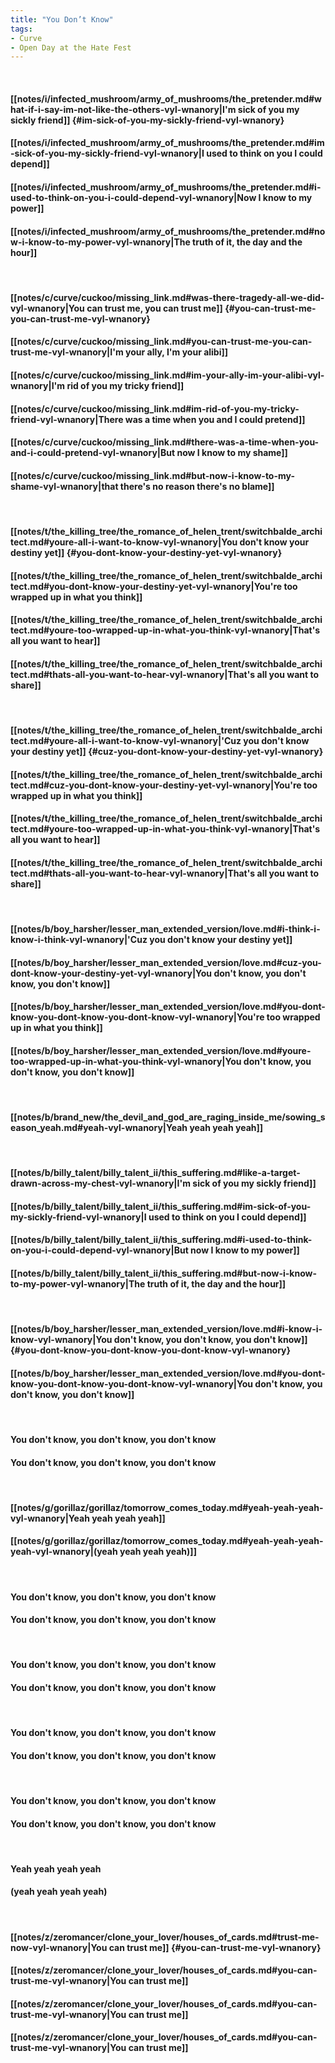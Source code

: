 ```yaml
---
title: "You Don’t Know"
tags:
- Curve
- Open Day at the Hate Fest
---
```

&nbsp;
#### [[notes/i/infected_mushroom/army_of_mushrooms/the_pretender.md#what-if-i-say-im-not-like-the-others-vyl-wnanory|I'm sick of you my sickly friend]] {#im-sick-of-you-my-sickly-friend-vyl-wnanory}
#### [[notes/i/infected_mushroom/army_of_mushrooms/the_pretender.md#im-sick-of-you-my-sickly-friend-vyl-wnanory|I used to think on you I could depend]]
#### [[notes/i/infected_mushroom/army_of_mushrooms/the_pretender.md#i-used-to-think-on-you-i-could-depend-vyl-wnanory|Now I know to my power]]
#### [[notes/i/infected_mushroom/army_of_mushrooms/the_pretender.md#now-i-know-to-my-power-vyl-wnanory|The truth of it, the day and the hour]]
&nbsp;
#### [[notes/c/curve/cuckoo/missing_link.md#was-there-tragedy-all-we-did-vyl-wnanory|You can trust me, you can trust me]] {#you-can-trust-me-you-can-trust-me-vyl-wnanory}
#### [[notes/c/curve/cuckoo/missing_link.md#you-can-trust-me-you-can-trust-me-vyl-wnanory|I'm your ally, I'm your alibi]]
#### [[notes/c/curve/cuckoo/missing_link.md#im-your-ally-im-your-alibi-vyl-wnanory|I'm rid of you my tricky friend]]
#### [[notes/c/curve/cuckoo/missing_link.md#im-rid-of-you-my-tricky-friend-vyl-wnanory|There was a time when you and I could pretend]]
#### [[notes/c/curve/cuckoo/missing_link.md#there-was-a-time-when-you-and-i-could-pretend-vyl-wnanory|But now I know to my shame]]
#### [[notes/c/curve/cuckoo/missing_link.md#but-now-i-know-to-my-shame-vyl-wnanory|that there's no reason there's no blame]]
&nbsp;
#### [[notes/t/the_killing_tree/the_romance_of_helen_trent/switchbalde_architect.md#youre-all-i-want-to-know-vyl-wnanory|You don't know your destiny yet]] {#you-dont-know-your-destiny-yet-vyl-wnanory}
#### [[notes/t/the_killing_tree/the_romance_of_helen_trent/switchbalde_architect.md#you-dont-know-your-destiny-yet-vyl-wnanory|You're too wrapped up in what you think]]
#### [[notes/t/the_killing_tree/the_romance_of_helen_trent/switchbalde_architect.md#youre-too-wrapped-up-in-what-you-think-vyl-wnanory|That's all you want to hear]]
#### [[notes/t/the_killing_tree/the_romance_of_helen_trent/switchbalde_architect.md#thats-all-you-want-to-hear-vyl-wnanory|That's all you want to share]]
&nbsp;
#### [[notes/t/the_killing_tree/the_romance_of_helen_trent/switchbalde_architect.md#youre-all-i-want-to-know-vyl-wnanory|'Cuz you don't know your destiny yet]] {#cuz-you-dont-know-your-destiny-yet-vyl-wnanory}
#### [[notes/t/the_killing_tree/the_romance_of_helen_trent/switchbalde_architect.md#cuz-you-dont-know-your-destiny-yet-vyl-wnanory|You're too wrapped up in what you think]]
#### [[notes/t/the_killing_tree/the_romance_of_helen_trent/switchbalde_architect.md#youre-too-wrapped-up-in-what-you-think-vyl-wnanory|That's all you want to hear]]
#### [[notes/t/the_killing_tree/the_romance_of_helen_trent/switchbalde_architect.md#thats-all-you-want-to-hear-vyl-wnanory|That's all you want to share]]
&nbsp;
#### [[notes/b/boy_harsher/lesser_man_extended_version/love.md#i-think-i-know-i-think-vyl-wnanory|'Cuz you don't know your destiny yet]]
#### [[notes/b/boy_harsher/lesser_man_extended_version/love.md#cuz-you-dont-know-your-destiny-yet-vyl-wnanory|You don't know, you don't know, you don't know]]
#### [[notes/b/boy_harsher/lesser_man_extended_version/love.md#you-dont-know-you-dont-know-you-dont-know-vyl-wnanory|You're too wrapped up in what you think]]
#### [[notes/b/boy_harsher/lesser_man_extended_version/love.md#youre-too-wrapped-up-in-what-you-think-vyl-wnanory|You don't know, you don't know, you don't know]]
&nbsp;
#### [[notes/b/brand_new/the_devil_and_god_are_raging_inside_me/sowing_season_yeah.md#yeah-vyl-wnanory|Yeah yeah yeah yeah]]
&nbsp;
#### [[notes/b/billy_talent/billy_talent_ii/this_suffering.md#like-a-target-drawn-across-my-chest-vyl-wnanory|I'm sick of you my sickly friend]]
#### [[notes/b/billy_talent/billy_talent_ii/this_suffering.md#im-sick-of-you-my-sickly-friend-vyl-wnanory|I used to think on you I could depend]]
#### [[notes/b/billy_talent/billy_talent_ii/this_suffering.md#i-used-to-think-on-you-i-could-depend-vyl-wnanory|But now I know to my power]]
#### [[notes/b/billy_talent/billy_talent_ii/this_suffering.md#but-now-i-know-to-my-power-vyl-wnanory|The truth of it, the day and the hour]]
&nbsp;
#### [[notes/b/boy_harsher/lesser_man_extended_version/love.md#i-know-i-know-vyl-wnanory|You don't know, you don't know, you don't know]] {#you-dont-know-you-dont-know-you-dont-know-vyl-wnanory}
#### [[notes/b/boy_harsher/lesser_man_extended_version/love.md#you-dont-know-you-dont-know-you-dont-know-vyl-wnanory|You don't know, you don't know, you don't know]]
&nbsp;
#### You don't know, you don't know, you don't know
#### You don't know, you don't know, you don't know
&nbsp;
#### [[notes/g/gorillaz/gorillaz/tomorrow_comes_today.md#yeah-yeah-yeah-vyl-wnanory|Yeah yeah yeah yeah]]
#### [[notes/g/gorillaz/gorillaz/tomorrow_comes_today.md#yeah-yeah-yeah-yeah-vyl-wnanory|(yeah yeah yeah yeah)]]
&nbsp;
#### You don't know, you don't know, you don't know
#### You don't know, you don't know, you don't know
&nbsp;
#### You don't know, you don't know, you don't know
#### You don't know, you don't know, you don't know
&nbsp;
#### You don't know, you don't know, you don't know
#### You don't know, you don't know, you don't know
&nbsp;
#### You don't know, you don't know, you don't know
#### You don't know, you don't know, you don't know
&nbsp;
#### Yeah yeah yeah yeah
#### (yeah yeah yeah yeah)
&nbsp;
#### [[notes/z/zeromancer/clone_your_lover/houses_of_cards.md#trust-me-now-vyl-wnanory|You can trust me]] {#you-can-trust-me-vyl-wnanory}
#### [[notes/z/zeromancer/clone_your_lover/houses_of_cards.md#you-can-trust-me-vyl-wnanory|You can trust me]]
#### [[notes/z/zeromancer/clone_your_lover/houses_of_cards.md#you-can-trust-me-vyl-wnanory|You can trust me]]
#### [[notes/z/zeromancer/clone_your_lover/houses_of_cards.md#you-can-trust-me-vyl-wnanory|You can trust me]]
